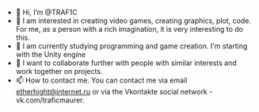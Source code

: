 - 👋 Hi, I’m @TRAF1C
- 👀 I am interested in creating video games, creating graphics, plot, code. For me, as a person with a rich imagination, it is very interesting to do this.
- 🌱 I am currently studying programming and game creation. I'm starting with the Unity engine
- 💞️ I want to collaborate further with people with similar interests and work together on projects.
- 📫 How to contact me. You can contact me via email etherhight@internet.ru or via the Vkontakte social network - vk.com/traficmaurer.
